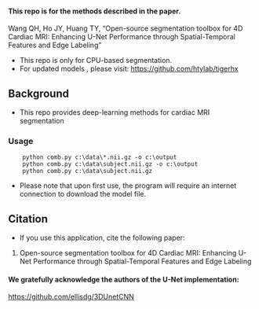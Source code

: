 #### This repo is for the methods described in the paper.
Wang QH, Ho JY, Huang TY, “Open-source segmentation toolbox for 4D Cardiac MRI: Enhancing U-Net Performance through Spatial-Temporal Features and Edge Labeling” 

* This repo is only for CPU-based segmentation.
* For updated models , please visit: https://github.com/htylab/tigerhx



## Background

* This repo provides deep-learning methods for cardiac MRI segmentation
### Usage
```
    python comb.py c:\data\*.nii.gz -o c:\output
    python comb.py c:\data\subject.nii.gz -o c:\output
    python comb.py c:\data\subject.nii.gz
```
* Please note that upon first use, the program will require an internet connection to download the model file.
## Citation

* If you use this application, cite the following paper:

1. Open-source segmentation toolbox for 4D Cardiac MRI: Enhancing U-Net Performance through Spatial-Temporal Features and Edge Labeling


#### We gratefully acknowledge the authors of the U-Net implementation:
https://github.com/ellisdg/3DUnetCNN
